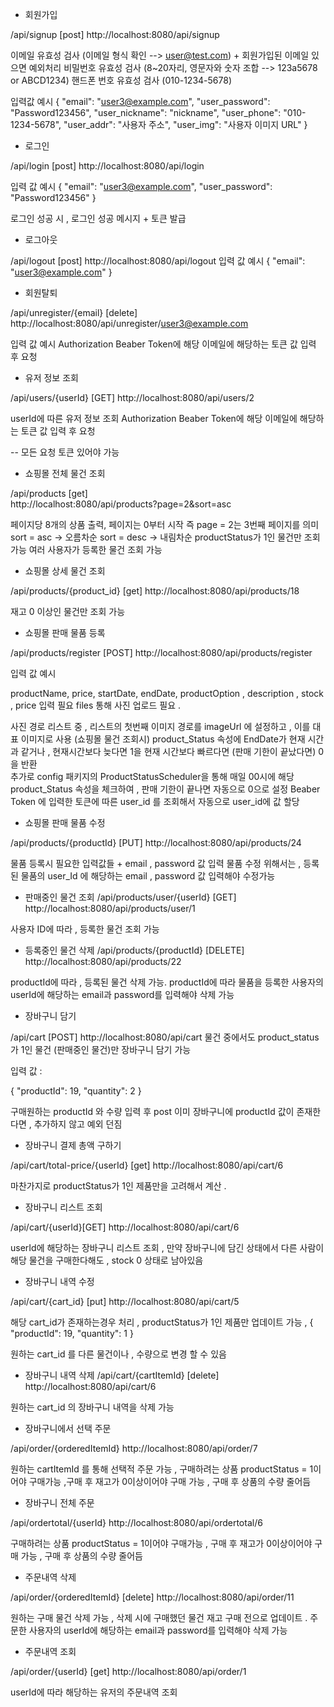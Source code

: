 <User>

- 회원가입 

/api/signup [post]
http://localhost:8080/api/signup

이메일 유효성 검사 (이메일 형식 확인 --> user@test.com) + 회원가입된 이메일 있으면 예외처리 
비밀번호 유효성 검사 (8~20자리, 영문자와 숫자 조합 --> 123a5678 or ABCD1234)
핸드폰 번호 유효성 검사 (010-1234-5678)

입력값 예시
{
    "email": "user3@example.com",
    "user_password": "Password123456",
    "user_nickname": "nickname",
    "user_phone": "010-1234-5678",
    "user_addr": "사용자 주소",
    "user_img": "사용자 이미지 URL"
}

- 로그인

/api/login [post]
http://localhost:8080/api/login

입력 값 예시
{
    "email": "user3@example.com",
    "user_password": "Password123456"
}

로그인 성공 시 , 로그인 성공 메시지 + 토큰 발급

- 로그아웃 

/api/logout [post]
http://localhost:8080/api/logout
입력 값 예시
{
    "email": "user3@example.com"
}

- 회원탈퇴 

/api/unregister/{email} [delete]
http://localhost:8080/api/unregister/user3@example.com

입력 값 예시 
Authorization Beaber Token에 
해당 이메일에 해당하는 토큰 값 입력 후 요청


- 유저 정보 조회 

/api/users/{userId} [GET]
http://localhost:8080/api/users/2

userId에 따른 유저 정보 조회 
Authorization Beaber Token에 
해당 이메일에 해당하는 토큰 값 입력 후 요청


<Product>  -- 모든 요청 토큰 있어야 가능 

- 쇼핑몰 전체 물건 조회 

/api/products [get]   
http://localhost:8080/api/products?page=2&sort=asc 

페이지당 8개의 상품 출력, 페이지는 0부터 시작 즉 page = 2는 3번째 페이지를 의미
sort = asc -> 오름차순 sort = desc -> 내림차순
productStatus가 1인 물건만 조회가능 
여러 사용자가 등록한 물건 조회 가능 

- 쇼핑몰 상세 물건 조회 

/api/products/{product_id} [get]
http://localhost:8080/api/products/18

재고 0 이상인 물건만 조회 가능 

- 쇼핑몰 판매 물품 등록 

/api/products/register [POST]
http://localhost:8080/api/products/register

입력 값 예시 

productName, price, startDate, endDate, productOption , description , stock , price 입력 필요
files 통해 사진 업로드 필요 . 

사진 경로 리스트 중 , 리스트의 첫번째 이미지 경로를 imageUrl 에 설정하고 , 이를 대표 이미지로 사용 (쇼핑몰 물건 조회시)
product_Status 속성에 EndDate가 현재 시간과 같거나 , 현재시간보다 늦다면 1을 현재 시간보다 빠르다면 (판매 기한이 끝났다면) 0을 반환  
추가로 config 패키지의 ProductStatusScheduler을 통해 매일 00시에 해당 product_Status 속성을 체크하여 , 판매 기한이 끝나면 자동으로 0으로 설정 
Beaber Token 에 입력한 토큰에 따른 user_id 를 조회해서 자동으로 user_id에 값 할당 


- 쇼핑몰 판매 물품 수정

/api/products/{productId} [PUT]
http://localhost:8080/api/products/24

물품 등록시 필요한 입력값들 + email , password 값 입력 
물품 수정 위해서는 , 등록된 물품의 user_Id 에 해당하는 email , password 값 입력해야 수정가능 


- 판매중인 물건 조회 
/api/products/user/{userId} [GET] 
http://localhost:8080/api/products/user/1

사용자 ID에 따라 , 등록한 물건 조회 가능 


- 등록중인 물건 삭제
/api/products/{productId} [DELETE]
http://localhost:8080/api/products/22 

productId에 따라 , 등록된 물건 삭제 가능. productId에 따라 물품을 등록한 사용자의 userId에 해당하는  email과 password를 입력해야 삭제 가능 

<Cart>

- 장바구니 담기


/api/cart [POST] 
http://localhost:8080/api/cart
물건 중에서도 product_status 가 1인 물건 (판매중인 물건)만 장바구니 담기 가능

입력 값 : 

{
    "productId": 19,
    "quantity": 2
}

구매원하는 productId 와 수량 입력 후 post
이미 장바구니에 productId 값이 존재한다면 , 추가하지 않고 예외 던짐 


- 장바구니 결제 총액 구하기


/api/cart/total-price/{userId} [get]
http://localhost:8080/api/cart/6 

마찬가지로 productStatus가 1인 제품만을 고려해서 계산 . 


- 장바구니 리스트 조회 

/api/cart/{userId}[GET]
http://localhost:8080/api/cart/6

userId에 해당하는 장바구니 리스트 조회 , 만약 장바구니에 담긴 상태에서 다른 사람이 해당 물건을 구매한다해도 , stock 0 상태로 남아있음 



- 장바구니 내역 수정 


/api/cart/{cart_id} [put]
http://localhost:8080/api/cart/5

해당 cart_id가 존재하는경우 처리 , productStatus가 1인 제품만 업데이트 가능 , 
{
    "productId": 19,
    "quantity": 1
}

원하는 cart_id 를 다른 물건이나 , 수량으로 변경 할 수 있음 



- 장바구니 내역 삭제 
/api/cart/{cartItemId} [delete]
http://localhost:8080/api/cart/6

원하는 cart_id 의 장바구니 내역을 삭제 가능 


<Order>

- 장바구니에서 선택 주문

/api/order/{orderedItemId} 
http://localhost:8080/api/order/7

원하는 cartItemId 를 통해 선택적 주문 가능 , 구매하려는 상품 productStatus = 1이어야 구매가능 ,구매 후 재고가 0이상이어야 구매 가능 , 구매 후 상품의 수량 줄어듬  

- 장바구니 전체 주문 

/api/ordertotal/{userId}
http://localhost:8080/api/ordertotal/6

구매하려는 상품 productStatus = 1이어야 구매가능 , 구매 후 재고가 0이상이어야 구매 가능 , 구매 후 상품의 수량 줄어듬  



- 주문내역 삭제 

/api/order/{orderedItemId} [delete]
http://localhost:8080/api/order/11

원하는 구매 물건 삭제 가능 ,  삭제 시에 구매했던 물건 재고 구매 전으로 업데이트 .
주문한 사용자의 userId에 해당하는  email과 password를 입력해야 삭제 가능 


- 주문내역 조회 

/api/order/{userId} [get]
http://localhost:8080/api/order/1

userId에 따라 해당하는 유저의 주문내역 조회 






